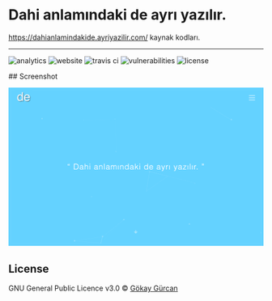 # Dahi anlamındaki de ayrı yazılır.

https://dahianlamindakide.ayriyazilir.com/ kaynak kodları.

---

![analytics](https://analytics.gokaygurcan.com/UA-55204660-5/ayriyazilir/dahianlamindakide.svg?style=flat-square)
![website](https://img.shields.io/website/https/dahianlamindakide.ayriyazilir.com.svg?style=flat-square)
![travis ci](https://img.shields.io/travis/ayriyazilir/dahianlamindakide.svg?style=flat-square)
![vulnerabilities](https://snyk.io/test/github/ayriyazilir/dahianlamindakide/badge.svg?style=flat-square)
![license](https://img.shields.io/github/license/ayriyazilir/dahianlamindakide.svg?style=flat-square)

## Screenshot

![desktop](screenshot/desktop.png)

## License

GNU General Public Licence v3.0 © [Gökay Gürcan](https://www.gokaygurcan.com/)
